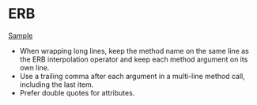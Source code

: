 # ERB

[Sample](sample.html.erb)

- When wrapping long lines, keep the method name on the same line as the ERB interpolation operator and keep each method
  argument on its own line.
- Use a trailing comma after each argument in a multi-line method call, including the last item.
- Prefer double quotes for attributes.
